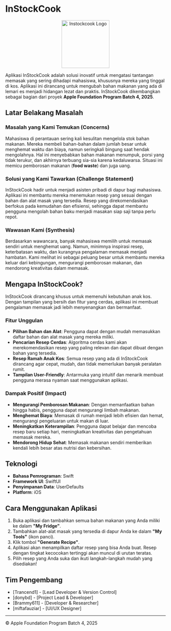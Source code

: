# InStockCook
<p align="center">
  <img src="https://github.com/user-attachments/assets/5260cf58-7743-4fef-ac07-4c69186bcfb0" alt="Instockcook Logo" width="150"/>
</p>

Aplikasi InStockCook adalah solusi inovatif untuk mengatasi tantangan memasak yang sering dihadapi mahasiswa, khususnya mereka yang tinggal di kos. Aplikasi ini dirancang untuk mengubah bahan makanan yang ada di lemari es menjadi hidangan lezat dan praktis. InStockCook dikembangkan sebagai bagian dari proyek **Apple Foundation Program Batch 4, 2025**.

## Latar Belakang Masalah

### Masalah yang Kami Temukan (Concerns)
Mahasiswa di perantauan sering kali kesulitan mengelola stok bahan makanan. Mereka membeli bahan-bahan dalam jumlah besar untuk menghemat waktu dan biaya, namun seringkali bingung saat hendak mengolahnya. Hal ini menyebabkan bahan makanan menumpuk, porsi yang tidak terukur, dan akhirnya terbuang sia-sia karena kedaluwarsa. Situasi ini memicu pemborosan makanan (**food waste**) dan juga uang.

### Solusi yang Kami Tawarkan (Challenge Statement)
InStockCook hadir untuk menjadi asisten pribadi di dapur bagi mahasiswa. Aplikasi ini membantu mereka menemukan resep yang sesuai dengan bahan dan alat masak yang tersedia. Resep yang direkomendasikan berfokus pada kemudahan dan efisiensi, sehingga dapat membantu pengguna mengolah bahan baku menjadi masakan siap saji tanpa perlu repot.

### Wawasan Kami (Synthesis)
Berdasarkan wawancara, banyak mahasiswa memilih untuk memasak sendiri untuk menghemat uang. Namun, minimnya inspirasi resep, keterbatasan waktu, dan kurangnya pengalaman memasak menjadi hambatan. Kami melihat ini sebagai peluang besar untuk membantu mereka keluar dari kebingungan, mengurangi pemborosan makanan, dan mendorong kreativitas dalam memasak.

## Mengapa InStockCook?

InStockCook dirancang khusus untuk memenuhi kebutuhan anak kos. Dengan tampilan yang bersih dan fitur yang cerdas, aplikasi ini membuat pengalaman memasak jadi lebih menyenangkan dan bermanfaat.

### Fitur Unggulan
* **Pilihan Bahan dan Alat**: Pengguna dapat dengan mudah memasukkan daftar bahan dan alat masak yang mereka miliki.
* **Pencarian Resep Cerdas**: Algoritma cerdas kami akan merekomendasikan resep yang paling relevan dan dapat dibuat dengan bahan yang tersedia.
* **Resep Ramah Anak Kos**: Semua resep yang ada di InStockCook dirancang agar cepat, mudah, dan tidak memerlukan banyak peralatan rumit.
* **Tampilan User-Friendly**: Antarmuka yang intuitif dan menarik membuat pengguna merasa nyaman saat menggunakan aplikasi.

### Dampak Positif (Impact)
* **Mengurangi Pemborosan Makanan**: Dengan memanfaatkan bahan hingga habis, pengguna dapat mengurangi limbah makanan.
* **Menghemat Biaya**: Memasak di rumah menjadi lebih efisien dan hemat, mengurangi pengeluaran untuk makan di luar.
* **Meningkatkan Keterampilan**: Pengguna dapat belajar dan mencoba resep baru setiap hari, meningkatkan kreativitas dan pengetahuan memasak mereka.
* **Mendorong Hidup Sehat**: Memasak makanan sendiri memberikan kendali lebih besar atas nutrisi dan kebersihan.

## Teknologi
* **Bahasa Pemrograman**: Swift
* **Framework UI**: SwiftUI
* **Penyimpanan Data**: UserDefaults
* **Platform**: iOS

## Cara Menggunakan Aplikasi
1.  Buka aplikasi dan tambahkan semua bahan makanan yang Anda miliki ke dalam **"My Fridge"**.
2.  Tambahkan alat-alat masak yang tersedia di dapur Anda ke dalam **"My Tools"** (ikon panci).
3.  Klik tombol **"Generate Recipe"**.
4.  Aplikasi akan menampilkan daftar resep yang bisa Anda buat. Resep dengan tingkat kecocokan tertinggi akan muncul di urutan teratas.
5.  Pilih resep yang Anda suka dan ikuti langkah-langkah mudah yang disediakan!

## Tim Pengembang
* [Trancend1] - [Lead Developer & Version Control]
* [donybd] - [Project Lead & Developer]
* [Brammy611] - [Developer & Researcher]
* [miftafauziar] - [UI/UX Designer]

---
&copy; Apple Foundation Program Batch 4, 2025
